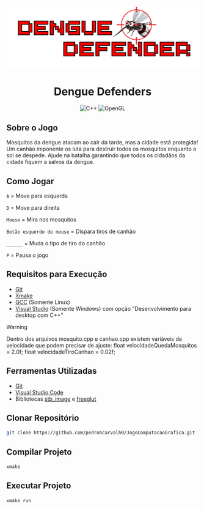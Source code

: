 
![Imagem do Jogo](assets/logoDengue.png)

<div align="center">

#  Dengue Defenders

![C++](https://img.shields.io/badge/C++-%23000?style=for-the-badge&logo=cplusplusbuilder)
![OpenGL](https://img.shields.io/badge/OpenGL-%23000?style=for-the-badge&logo=opengl)

</div>

## Sobre o Jogo

Mosquitos da dengue atacam ao cair da tarde, mas a cidade está protegida! Um canhão imponente os luta para destruir todos os mosquitos enquanto o sol se despede. Ajude na batalha garantindo que todos os cidadãos da cidade fiquem a salvos da dengue.

## Como Jogar 

 `A`  = Move para esquerda
 
 `D`  = Move para direita

 `Mouse`  = Mira nos mosquitos
 
 `Botão esquerdo do mouse`  = Dispara tiros de canhão

 `______` = Muda o tipo de tiro do canhão

 `P`  = Pausa o jogo


## Requisitos para Execução

- [Git](https://git-scm.com/downloads)
- [Xmake](https://xmake.io/#/getting_started)
- [GCC](https://gcc.gnu.org) (Somente Linux)
- [Visual Studio](https://learn.microsoft.com/pt-br/cpp/build/vscpp-step-0-installation) (Somente Windows) com opção "Desenvolvimento para desktop com C++"

> [!WARNING]
> Dentro dos arquivos mosquito.cpp e canhao.cpp existem variáveis de velocidade que podem precisar de ajuste:
> float velocidadeQuedaMosquitos = 2.0f;
> float velocidadeTiroCanhao = 0.02f;

## Ferramentas Utilizadas

- [Git](https://git-scm.com/downloads)
- [Visual Studio Code](https://code.visualstudio.com/download)
- Bibliotecas [stb_image](https://github.com/nothings/stb/) e [freeglut](https://freeglut.sourceforge.net/)
  
## Clonar Repositório

```bash
git clone https://github.com/pedrohcarvalh0/JogoComputacaoGrafica.git
```

## Compilar Projeto

```bash
xmake
```

## Executar Projeto

```bash
xmake run
```
